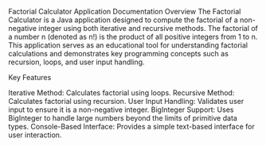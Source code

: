 Factorial Calculator Application Documentation
Overview
The Factorial Calculator is a Java application designed to compute the factorial of a non-negative integer using both iterative and recursive methods. The factorial of a number n (denoted as n!) is the product of all positive integers from 1 to n. This application serves as an educational tool for understanding factorial calculations and demonstrates key programming concepts such as recursion, loops, and user input handling.

Key Features

Iterative Method: Calculates factorial using loops.
Recursive Method: Calculates factorial using recursion.
User Input Handling: Validates user input to ensure it is a non-negative integer.
BigInteger Support: Uses BigInteger to handle large numbers beyond the limits of primitive data types.
Console-Based Interface: Provides a simple text-based interface for user interaction.